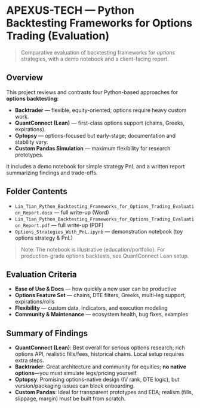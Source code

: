 # APEXUS-TECH — Python Backtesting Frameworks for Options Trading (Evaluation)

> Comparative evaluation of backtesting frameworks for *options* strategies, with a demo notebook and a client-facing report.

## Overview
This project reviews and contrasts four Python-based approaches for **options backtesting**:

- **Backtrader** — flexible, equity-oriented; options require heavy custom work.
- **QuantConnect (Lean)** — first-class options support (chains, Greeks, expirations).
- **Optopsy** — options-focused but early-stage; documentation and stability vary.
- **Custom Pandas Simulation** — maximum flexibility for research prototypes.

It includes a demo notebook for simple strategy PnL and a written report summarizing findings and trade-offs.

## Folder Contents
- `Lin_Tian_Python_Backtesting_Frameworks_for_Options_Trading_Evaluation_Report.docx` — full write-up (Word)
- `Lin_Tian_Python_Backtesting_Frameworks_for_Options_Trading_Evaluation_Report.pdf` — full write-up (PDF)
- `Options_Strategies_With_PnL.ipynb` — demonstration notebook (toy options strategy & PnL)

> Note: The notebook is illustrative (education/portfolio). For production-grade options backtests, see QuantConnect Lean setup.

## Evaluation Criteria
- **Ease of Use & Docs** — how quickly a new user can be productive
- **Options Feature Set** — chains, DTE filters, Greeks, multi-leg support, expirations/rolls
- **Flexibility** — custom data, indicators, and execution modeling
- **Community & Maintenance** — ecosystem health, bug fixes, examples

## Summary of Findings
- **QuantConnect (Lean)**: Best overall for serious options research; rich options API, realistic fills/fees, historical chains. Local setup requires extra steps.
- **Backtrader**: Great architecture and community for equities; **no native options**—you must simulate legs/pricing yourself.
- **Optopsy**: Promising options-native design (IV rank, DTE logic), but version/packaging issues can block onboarding.
- **Custom Pandas**: Ideal for transparent prototypes and EDA; realism (fills, slippage, margin) must be built from scratch.
